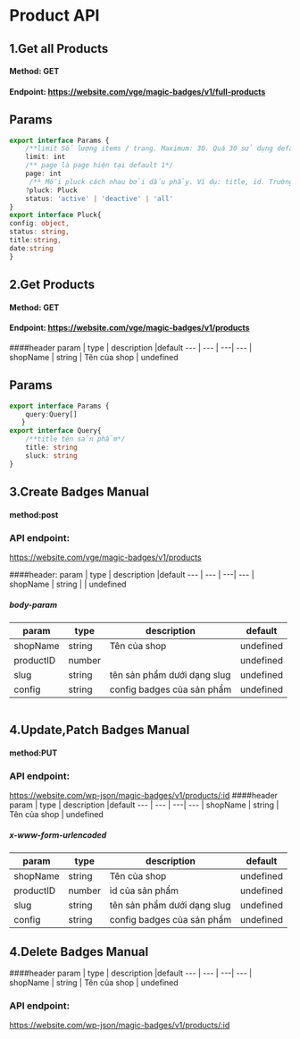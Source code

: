 # Product API

## 1.Get all Products

#### Method: GET

#### Endpoint: https://website.com/vge/magic-badges/v1/full-products

## Params
````ts
export interface Params {
    /**limit Số lượng items / trang. Maximum: 30. Quá 30 sử dụng default 10*/
    limit: int
    /** page là page hiện tại default 1*/
    page: int
     /** Mỗi pluck cách nhau bởi dấu phẩy. Ví dụ: title, id. Trường hợp không có pluck trả lai hết*/
    ?pluck: Pluck
    status: 'active' | 'deactive' | 'all'
}
export interface Pluck{
config: object,
status: string,
title:string,
date:string
}
````
## 2.Get Products 

#### Method: GET

#### Endpoint: https://website.com/vge/magic-badges/v1/products
####header
param | type | description |default
--- | --- | ---| --- |
shopName | string | Tên của shop | undefined
## Params
````ts
export interface Params {
    query:Query[]
   }
export interface Query{
    /**title tên sản phẩm*/
    title: string
    sluck: string
}
````

## 3.Create Badges Manual

#### method:post

### API endpoint:

https://website.com/vge/magic-badges/v1/products

####header:
param | type | description |default
--- | --- | ---| --- |
shopName | string |  | undefined
##### body-param

param | type | description |default
--- | --- | ---| --- |
shopName | string | Tên của shop | undefined
productID | number |  | undefined
slug | string | tên sản phẩm dưới dạng slug | undefined
config | string | config badges của sản phẩm | undefined

````ts

````

## 4.Update,Patch Badges Manual

#### method:PUT
### API endpoint:

https://website.com/wp-json/magic-badges/v1/products/:id
####header
param | type | description |default
--- | --- | ---| --- |
shopName | string | Tên của shop | undefined
##### x-www-form-urlencoded

param | type | description |default
--- | --- | ---| --- |
shopName | string | Tên của shop | undefined
productID | number | id của sản phẩm | undefined
slug | string | tên sản phẩm dưới dạng slug | undefined
config | string | config badges của sản phẩm | undefined

## 4.Delete Badges Manual
####header
param | type | description |default
--- | --- | ---| --- |
shopName | string | Tên của shop | undefined
### API endpoint:

https://website.com/wp-json/magic-badges/v1/products/:id
